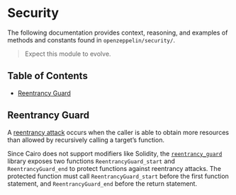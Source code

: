 # Security

 The following documentation provides context, reasoning, and examples of methods and constants found in `openzeppelin/security/`. 
 
 > Expect this module to evolve. 

 ## Table of Contents 

 * [Reentrancy Guard](#Reentrancy-Guard) 
 
 ## Reentrancy Guard 
 
A [reentrancy attack](https://gus-tavo-guim.medium.com/reentrancy-attack-on-smart-contracts-how-to-identify-the-exploitable-and-an-example-of-an-attack-4470a2d8dfe4) occurs when the caller is able to obtain more resources than allowed by recursively calling a target’s function.

Since Cairo does not support modifiers like Solidity, the [`reentrancy_guard`](../openzeppelin/security/reentrancy_guard.cairo)  library exposes two functions `ReentrancyGuard_start` and `ReentrancyGuard_end` to protect functions against reentrancy attacks. The protected function must call `ReentrancyGuard_start` before the first function statement, and `ReentrancyGuard_end` before the return statement.
